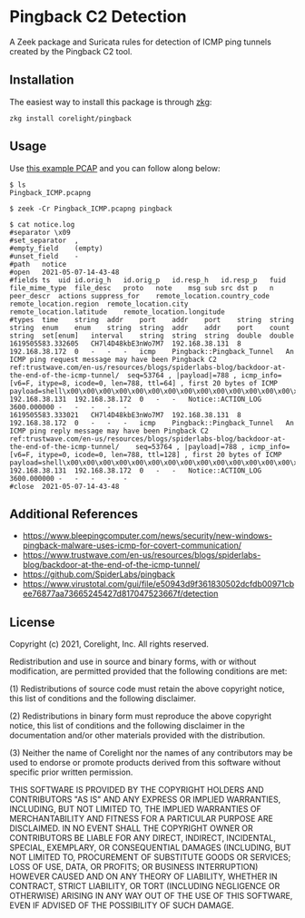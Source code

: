 # Pingback C2 Detection

A Zeek package and Suricata rules for detection of ICMP ping tunnels created by the Pingback C2 tool.

## Installation

The easiest way to install this package is through [zkg](https://docs.zeek.org/projects/package-manager/en/stable/zkg.html):

```zkg install corelight/pingback```

## Usage

Use [this example PCAP](https://github.com/SpiderLabs/IOCs-IDPS/tree/master/Pingback) and you can follow along below:

```
$ ls
Pingback_ICMP.pcapng

$ zeek -Cr Pingback_ICMP.pcapng pingback

$ cat notice.log 
#separator \x09
#set_separator	,
#empty_field	(empty)
#unset_field	-
#path	notice
#open	2021-05-07-14-43-48
#fields	ts	uid	id.orig_h	id.orig_p	id.resp_h	id.resp_p	fuid	file_mime_type	file_desc	proto	note	msg	sub	src	dst	p	n	peer_descr	actions	suppress_for	remote_location.country_code	remote_location.region	remote_location.city	remote_location.latitude	remote_location.longitude
#types	time	string	addr	port	addr	port	string	string	string	enum	enum	string	string	addr	addr	port	count	string	set[enum]	interval	string	string	string	double	double
1619505583.332605	CH7l4D48kbE3nWo7M7	192.168.38.131	8	192.168.38.172	0	-	-	-	icmp	Pingback::Pingback_Tunnel	An ICMP ping request message may have been Pingback C2 ref:trustwave.com/en-us/resources/blogs/spiderlabs-blog/backdoor-at-the-end-of-the-icmp-tunnel/	seq=53764 , |payload|=788 , icmp_info=[v6=F, itype=8, icode=0, len=788, ttl=64] , first 20 bytes of ICMP payload=shell\x00\x00\x00\x00\x00\x00\x00\x00\x00\x00\x00\x00\x00\x00\x00	192.168.38.131	192.168.38.172	0	-	-	Notice::ACTION_LOG	3600.000000	-	-	-	-	-
1619505583.333021	CH7l4D48kbE3nWo7M7	192.168.38.131	8	192.168.38.172	0	-	-	-	icmp	Pingback::Pingback_Tunnel	An ICMP ping reply message may have been Pingback C2 ref:trustwave.com/en-us/resources/blogs/spiderlabs-blog/backdoor-at-the-end-of-the-icmp-tunnel/	seq=53764 , |payload|=788 , icmp_info=[v6=F, itype=0, icode=0, len=788, ttl=128] , first 20 bytes of ICMP payload=shell\x00\x00\x00\x00\x00\x00\x00\x00\x00\x00\x00\x00\x00\x00\x00	192.168.38.131	192.168.38.172	0	-	-	Notice::ACTION_LOG	3600.000000	-	-	-	-	-
#close	2021-05-07-14-43-48
```

## Additional References

- https://www.bleepingcomputer.com/news/security/new-windows-pingback-malware-uses-icmp-for-covert-communication/
- https://www.trustwave.com/en-us/resources/blogs/spiderlabs-blog/backdoor-at-the-end-of-the-icmp-tunnel/
- https://github.com/SpiderLabs/pingback
- https://www.virustotal.com/gui/file/e50943d9f361830502dcfdb00971cbee76877aa73665245427d817047523667f/detection

## License

Copyright (c) 2021, Corelight, Inc. All rights reserved.

Redistribution and use in source and binary forms, with or without
modification, are permitted provided that the following conditions are
met:

(1) Redistributions of source code must retain the above copyright
    notice, this list of conditions and the following disclaimer.

(2) Redistributions in binary form must reproduce the above copyright
    notice, this list of conditions and the following disclaimer in
    the documentation and/or other materials provided with the
    distribution.

(3) Neither the name of Corelight nor the names of any contributors
    may be used to endorse or promote products derived from this
    software without specific prior written permission.

THIS SOFTWARE IS PROVIDED BY THE COPYRIGHT HOLDERS AND CONTRIBUTORS
"AS IS" AND ANY EXPRESS OR IMPLIED WARRANTIES, INCLUDING, BUT NOT
LIMITED TO, THE IMPLIED WARRANTIES OF MERCHANTABILITY AND FITNESS FOR
A PARTICULAR PURPOSE ARE DISCLAIMED. IN NO EVENT SHALL THE COPYRIGHT
OWNER OR CONTRIBUTORS BE LIABLE FOR ANY DIRECT, INDIRECT, INCIDENTAL,
SPECIAL, EXEMPLARY, OR CONSEQUENTIAL DAMAGES (INCLUDING, BUT NOT
LIMITED TO, PROCUREMENT OF SUBSTITUTE GOODS OR SERVICES; LOSS OF USE,
DATA, OR PROFITS; OR BUSINESS INTERRUPTION) HOWEVER CAUSED AND ON ANY
THEORY OF LIABILITY, WHETHER IN CONTRACT, STRICT LIABILITY, OR TORT
(INCLUDING NEGLIGENCE OR OTHERWISE) ARISING IN ANY WAY OUT OF THE USE
OF THIS SOFTWARE, EVEN IF ADVISED OF THE POSSIBILITY OF SUCH DAMAGE.
